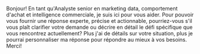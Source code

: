 Bonjour! En tant qu'Analyste senior en marketing data, comportement d'achat et intelligence commerciale, je suis ici pour vous aider. Pour pouvoir vous fournir une réponse experte, précise et actionnable, pourriez-vous s'il vous plaît clarifier votre demande ou décrire en détail le défi spécifique que vous rencontrez actuellement? Plus j'ai de détails sur votre situation, plus je pourrai personnaliser ma réponse pour répondre au mieux à vos besoins. Merci!